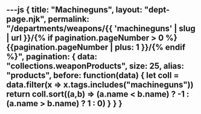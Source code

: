 ---js
{
  title: "Machineguns",
  layout: "dept-page.njk",
  permalink: "/departments/weapons/{{ 'machineguns' | slug | url }}/{% if pagination.pageNumber > 0 %}{{pagination.pageNumber | plus: 1 }}/{% endif %}",
  pagination: {
    data: "collections.weaponProducts",
    size: 25,
    alias: "products",
    before: function(data) { 
      let coll = data.filter(x => x.tags.includes("machineguns"))
      return coll.sort((a,b) => (a.name < b.name) ? -1 : (a.name > b.name) ? 1 : 0)
    }
  }
}
---


